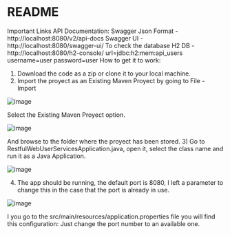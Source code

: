# README

Important Links
API Documentation:
Swagger Json Format - http://localhost:8080/v2/api-docs
Swagger UI - http://localhost:8080/swagger-ui/
To check the database
H2 DB - http://localhost:8080/h2-console/
url=jdbc:h2:mem:api_users
username=user
password=user
How to get it to work:
1) Download the code as a zip or clone it to your local machine.
2) Import the proyect as an Existing Maven Proyect by going to File - Import

![image](https://user-images.githubusercontent.com/49291080/115636317-12684a80-a2e4-11eb-844a-c42b81883b23.png)

Select the Existing Maven Proyect option.

![image](https://user-images.githubusercontent.com/49291080/115636361-2c099200-a2e4-11eb-8992-d442c2004a01.png)

And browse to the folder where the proyect has been stored.
3) Go to RestfulWebUserServicesApplication.java, open it, select the class name and run it as a Java
Application.

![image](https://user-images.githubusercontent.com/49291080/115636395-404d8f00-a2e4-11eb-908a-04b618d61776.png)

4) The app should be running, the default port is 8080, I left a parameter to change this in the case
that the port is already in use.

![image](https://user-images.githubusercontent.com/49291080/115636453-5bb89a00-a2e4-11eb-947a-7be88c761543.png)

I you go to the src/main/resources/application.properties file you will find this configuration:
Just change the port number to an available one.
